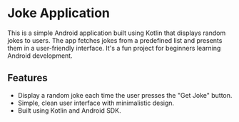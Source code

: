 # Joke Application

This is a simple Android application built using Kotlin that displays random jokes to users. The app fetches jokes from a predefined list and presents them in a user-friendly interface. It's a fun project for beginners learning Android development.

## Features

- Display a random joke each time the user presses the "Get Joke" button.
- Simple, clean user interface with minimalistic design.
- Built using Kotlin and Android SDK.
